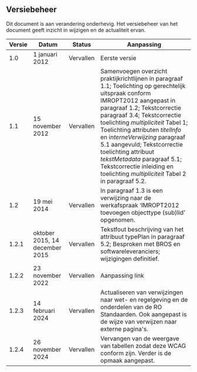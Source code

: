 <h2>Versiebeheer</h2>

Dit document is aan verandering onderhevig. Het versiebeheer van het document
geeft inzicht in wijzigen en de actualiteit ervan.

| **Versie** | **Datum**                    | **Status**           | **Aanpassing**                                                                                                                                                                                                                                                                                                                                                                                                                                                         |
|------------|------------------------------|----------------------|------------------------------------------------------------------------------------------------------------------------------------------------------------------------------------------------------------------------------------------------------------------------------------------------------------------------------------------------------------------------------------------------------------------------------------------------------------------------|
| 1.0        | 1 januari 2012               | Vervallen            | Eerste versie                           |
| 1.1        | 15 november 2012             | Vervallen            | Samenvoegen overzicht praktijkrichtlijnen in paragraaf 1.1; Toelichting op gerechtelijk uitspraak conform IMROPT2012 aangepast in paragraaf 1.2; Tekstcorrectie paragraaf 3.4; Tekstcorrectie toelichting *multipliciteit* Tabel 1; Toelichting attributen *titelInfo* en i*nterneVerwijzing* paragraaf 5.1 aangevuld; Tekstcorrectie toelichting attribuut *tekstMetadata* paragraaf 5.1; Tekstcorrectie inleiding en toelichting *multipliciteit* Tabel 2 in paragraaf 5.2.              |
| 1.2        | 19 mei 2014                  | Vervallen            | In paragraaf 1.3 is een verwijzing naar de werkafspraak ‘IMROPT2012 toevoegen objecttype (sub)lid’ opgenomen.                                                 |
| 1.2.1      | oktober 2015, 14 december 2015  | Vervallen           | Tekstfout beschrijving van het attribuut typePlan in paragraaf 5.2;  Besproken met BROS en softwareleveranciers; wijzigingen definitief.    |
| 1.2.2      | 23 november 2022             | Vervallen           | Aanpassing link                      |
| 1.2.3      | 14 februari 2024             | Vervallen            | Actualiseren van verwijzingen naar wet- en regelgeving en de onderdelen van de RO Standaarden. Ook aangepast is de wijze van verwijzen naar externe pagina's.                         |
| 1.2.4      | 26 november 2024             | Vervallen            | Vervangen van de weergave van tabellen zodat deze WCAG conform zijn. Verder is de opmaak aangepast.                          |
